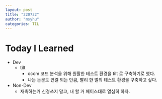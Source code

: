 ```yaml
---
layout: post
title: "220722"
author: "msyhu"
categories: TIL
---
```


# Today I Learned
- Dev
  - tilt
    - occm 코드 분석을 위해 원활한 테스트 환경을 tilt 로 구축하기로 했다.
    - 나는 논문도 연결 되는 만큼, 빨리 한 벌의 테스트 환경을 구축하고 싶다.
- Non-Dev
  - 재촉하는거 신경쓰지 말고, 내 할 거 페이스대로 열심히 하자.
